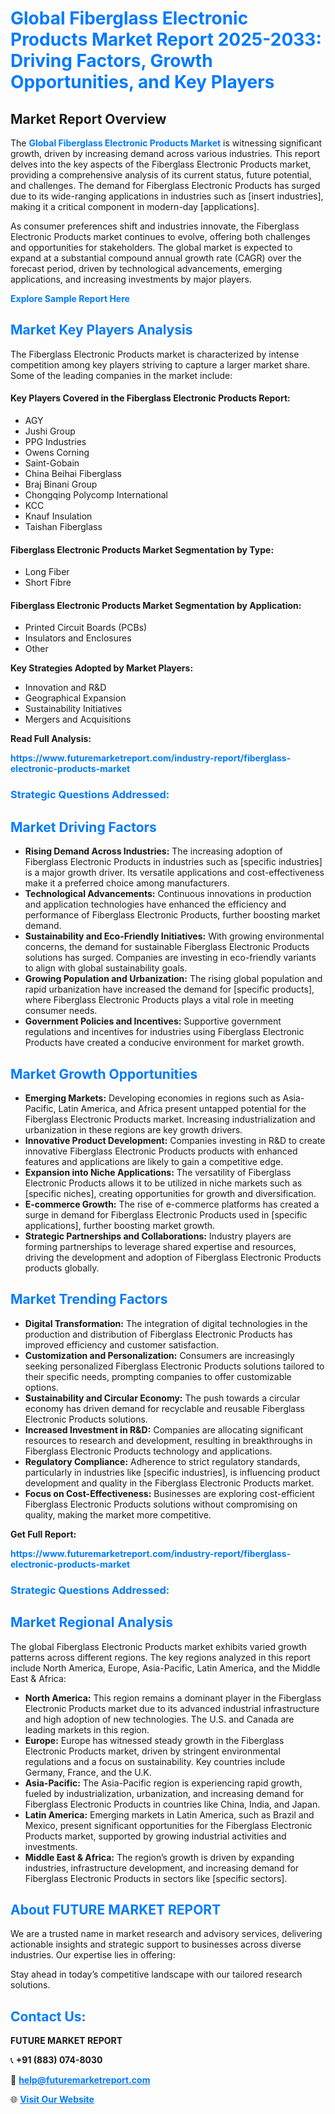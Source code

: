 <h1 style="color: #007BFF;">Global Fiberglass Electronic Products Market Report 2025-2033: Driving Factors, Growth Opportunities, and Key Players</h1>

<section id="overview">
<h2>Market Report Overview</h2>
<p>The <a href="https://www.futuremarketreport.com/industry-report/fiberglass-electronic-products-market" style="color: #007BFF; text-decoration: none;"><strong>Global Fiberglass Electronic Products Market</strong></a> is witnessing significant growth, driven by increasing demand across various industries. This report delves into the key aspects of the Fiberglass Electronic Products market, providing a comprehensive analysis of its current status, future potential, and challenges. The demand for Fiberglass Electronic Products has surged due to its wide-ranging applications in industries such as [insert industries], making it a critical component in modern-day [applications].</p>
<p>As consumer preferences shift and industries innovate, the Fiberglass Electronic Products market continues to evolve, offering both challenges and opportunities for stakeholders. The global market is expected to expand at a substantial compound annual growth rate (CAGR) over the forecast period, driven by technological advancements, emerging applications, and increasing investments by major players.</p>
</section>

<section id="overview">
<p><a href="https://www.futuremarketreport.com/request-sample/reportId=93104" style="color: #007BFF; text-decoration: none;"><strong>Explore Sample Report Here</strong></a></p>
</section>

<section id="key-players">
<h2 style="color: #007BFF;">Market Key Players Analysis</h2>
<p>The Fiberglass Electronic Products market is characterized by intense competition among key players striving to capture a larger market share. Some of the leading companies in the market include:</p>
<h4>Key Players Covered in the Fiberglass Electronic Products Report:</h4>
<ul><li>AGY</li><li>Jushi Group</li><li>PPG Industries</li><li>Owens Corning</li><li>Saint-Gobain</li><li>China Beihai Fiberglass</li><li>Braj Binani Group</li><li>Chongqing Polycomp International</li><li>KCC</li><li>Knauf Insulation</li><li>Taishan Fiberglass</li></ul>
<h4>Fiberglass Electronic Products Market Segmentation by Type:</h4>
<ul><li>Long Fiber</li><li>Short Fibre</li></ul>

<h4>Fiberglass Electronic Products Market Segmentation by Application:</h4>
<ul><li>Printed Circuit Boards (PCBs)</li><li>Insulators and Enclosures</li><li>Other</li></ul>
<p><strong>Key Strategies Adopted by Market Players:</strong></p>
<ul>
<li>Innovation and R&D</li>
<li>Geographical Expansion</li>
<li>Sustainability Initiatives</li>
<li>Mergers and Acquisitions</li>
</ul>
</section>

<section>
<p><strong>Read Full Analysis: </strong></p><a href="https://www.futuremarketreport.com/industry-report/fiberglass-electronic-products-market" style="color: #007BFF; text-decoration: none;"><strong>https://www.futuremarketreport.com/industry-report/fiberglass-electronic-products-market</strong></a>
<h3 style="color: #007BFF;">Strategic Questions Addressed:</h3>
</section>

<section id="driving-factors">
<h2 style="color: #007BFF;">Market Driving Factors</h2>
<ul>
<li><strong>Rising Demand Across Industries:</strong> The increasing adoption of Fiberglass Electronic Products in industries such as [specific industries] is a major growth driver. Its versatile applications and cost-effectiveness make it a preferred choice among manufacturers.</li>
<li><strong>Technological Advancements:</strong> Continuous innovations in production and application technologies have enhanced the efficiency and performance of Fiberglass Electronic Products, further boosting market demand.</li>
<li><strong>Sustainability and Eco-Friendly Initiatives:</strong> With growing environmental concerns, the demand for sustainable Fiberglass Electronic Products solutions has surged. Companies are investing in eco-friendly variants to align with global sustainability goals.</li>
<li><strong>Growing Population and Urbanization:</strong> The rising global population and rapid urbanization have increased the demand for [specific products], where Fiberglass Electronic Products plays a vital role in meeting consumer needs.</li>
<li><strong>Government Policies and Incentives:</strong> Supportive government regulations and incentives for industries using Fiberglass Electronic Products have created a conducive environment for market growth.</li>
</ul>
</section>

<section id="growth-opportunities">
<h2 style="color: #007BFF;">Market Growth Opportunities</h2>
<ul>
<li><strong>Emerging Markets:</strong> Developing economies in regions such as Asia-Pacific, Latin America, and Africa present untapped potential for the Fiberglass Electronic Products market. Increasing industrialization and urbanization in these regions are key growth drivers.</li>
<li><strong>Innovative Product Development:</strong> Companies investing in R&D to create innovative Fiberglass Electronic Products products with enhanced features and applications are likely to gain a competitive edge.</li>
<li><strong>Expansion into Niche Applications:</strong> The versatility of Fiberglass Electronic Products allows it to be utilized in niche markets such as [specific niches], creating opportunities for growth and diversification.</li>
<li><strong>E-commerce Growth:</strong> The rise of e-commerce platforms has created a surge in demand for Fiberglass Electronic Products used in [specific applications], further boosting market growth.</li>
<li><strong>Strategic Partnerships and Collaborations:</strong> Industry players are forming partnerships to leverage shared expertise and resources, driving the development and adoption of Fiberglass Electronic Products products globally.</li>
</ul>
</section>

<section id="trending-factors">
<h2 style="color: #007BFF;">Market Trending Factors</h2>
<ul>
<li><strong>Digital Transformation:</strong> The integration of digital technologies in the production and distribution of Fiberglass Electronic Products has improved efficiency and customer satisfaction.</li>
<li><strong>Customization and Personalization:</strong> Consumers are increasingly seeking personalized Fiberglass Electronic Products solutions tailored to their specific needs, prompting companies to offer customizable options.</li>
<li><strong>Sustainability and Circular Economy:</strong> The push towards a circular economy has driven demand for recyclable and reusable Fiberglass Electronic Products solutions.</li>
<li><strong>Increased Investment in R&D:</strong> Companies are allocating significant resources to research and development, resulting in breakthroughs in Fiberglass Electronic Products technology and applications.</li>
<li><strong>Regulatory Compliance:</strong> Adherence to strict regulatory standards, particularly in industries like [specific industries], is influencing product development and quality in the Fiberglass Electronic Products market.</li>
<li><strong>Focus on Cost-Effectiveness:</strong> Businesses are exploring cost-efficient Fiberglass Electronic Products solutions without compromising on quality, making the market more competitive.</li>
</ul>
</section>

<section>
<p><strong>Get Full Report: </strong></p><a href="https://www.futuremarketreport.com/industry-report/fiberglass-electronic-products-market" style="color: #007BFF; text-decoration: none;"><strong>https://www.futuremarketreport.com/industry-report/fiberglass-electronic-products-market</strong></a>
<h3 style="color: #007BFF;">Strategic Questions Addressed:</h3>
</section>


<section id="regional-analysis">
<h2 style="color: #007BFF;">Market Regional Analysis</h2>
<p>The global Fiberglass Electronic Products market exhibits varied growth patterns across different regions. The key regions analyzed in this report include North America, Europe, Asia-Pacific, Latin America, and the Middle East & Africa:</p>
<ul>
<li><strong>North America:</strong> This region remains a dominant player in the Fiberglass Electronic Products market due to its advanced industrial infrastructure and high adoption of new technologies. The U.S. and Canada are leading markets in this region.</li>
<li><strong>Europe:</strong> Europe has witnessed steady growth in the Fiberglass Electronic Products market, driven by stringent environmental regulations and a focus on sustainability. Key countries include Germany, France, and the U.K.</li>
<li><strong>Asia-Pacific:</strong> The Asia-Pacific region is experiencing rapid growth, fueled by industrialization, urbanization, and increasing demand for Fiberglass Electronic Products in countries like China, India, and Japan.</li>
<li><strong>Latin America:</strong> Emerging markets in Latin America, such as Brazil and Mexico, present significant opportunities for the Fiberglass Electronic Products market, supported by growing industrial activities and investments.</li>
<li><strong>Middle East & Africa:</strong> The region’s growth is driven by expanding industries, infrastructure development, and increasing demand for Fiberglass Electronic Products in sectors like [specific sectors].</li>
</ul>
</section>

<footer>
<h2 style="color: #007BFF;">About FUTURE MARKET REPORT</h2>
<p>We are a trusted name in market research and advisory services, delivering actionable insights and strategic support to businesses across diverse industries. Our expertise lies in offering:</p>

<p>Stay ahead in today’s competitive landscape with our tailored research solutions.</p>

<h2 style="color: #007BFF;">Contact Us:</h2>
<p><strong>FUTURE MARKET REPORT</strong></p>
<p>📞 <strong>+91 (883) 074-8030</strong></p>
<p>📧 <strong><a href="mailto:help@futuremarketreport.com" style="color: #007BFF;">help@futuremarketreport.com</a></strong></p>
<p>🌐 <strong><a href="https://www.futuremarketreport.com/" style="color: #007BFF;">Visit Our Website</a></strong></p>
</footer>